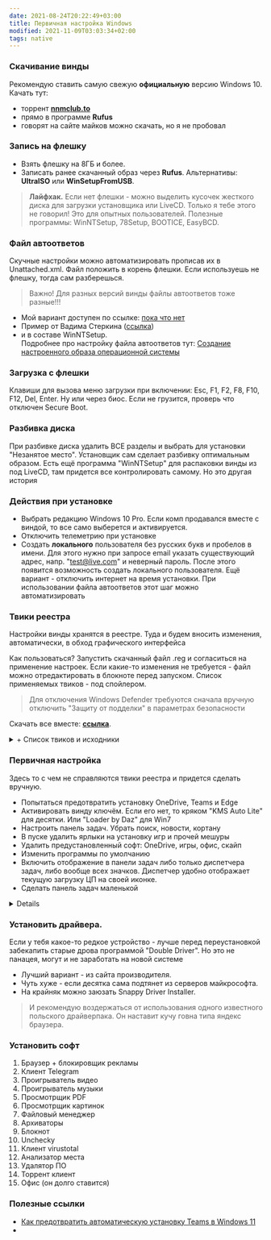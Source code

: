 ```yaml
---
date: 2021-08-24T20:22:49+03:00
title: Первичная настройка Windows
modified: 2021-11-09T03:03:34+02:00
tags: native
---
```


### **Скачивание винды**
Рекомендую ставить самую свежую **официальную** версию Windows 10. Качать тут:  
- торрент [**nnmclub.to**](http://nnmclub.to/forum/tracker.php?f=504&nm=windows)
- прямо в программе **Rufus**
- говорят на сайте майков можно скачать, но я не пробовал

### **Запись на флешку**  
- Взять флешку на 8ГБ и более.  
- Записать ранее скачанный образ через **Rufus**. Альтернативы: **UltraISO** или **WinSetupFromUSB**.

>**Лайфхак.** Если нет флешки - можно выделить кусочек жесткого диска для загрузки установщика или LiveCD. Только я тебе этого не говорил! Это для опытных пользователей. Полезные программы: WinNTSetup, 78Setup, BOOTICE, EasyBCD.

### **Файл автоответов**
Скучные настройки можно автоматизировать прописав их в Unattached.xml. Файл положить в корень флешки. Если используешь не флешку, тогда сам разберешься.
>Важно! Для разных версий винды файлы автоответов тоже разные!!!

- Мой вариант доступен по ссылке: [пока что нет](#)
- Пример от Вадима Стеркина ([ссылка](https://www.outsidethebox.ms/19924/)) 
- и в составе WinNTSetup.  
Подробнее про настройку файла автоответов тут: [Создание настроенного образа операционной системы](https://www.outsidethebox.ms/9951/)


### **Загрузка с флешки**
Клавиши для вызова меню загрузки при включении: Esc, F1, F2, F8, F10, F12, Del, Enter. Ну или через биос. Если не грузится, проверь что отключен Secure Boot.

### **Разбивка диска**  
При разбивке диска удалить ВСЕ разделы и выбрать для установки "Незанятое место". Установщик сам сделает разбивку оптимальным образом. Есть ещё программа "WinNTSetup" для распаковки винды из под LiveCD, там придется все контролировать самому. Но это другая история

### **Действия при установке**  
- Выбрать редакцию Windows 10 Pro. Если комп продавался вместе с виндой, то все само выберется и активируется.
- Отключить телеметрию при установке
- Создать **локального** пользователя без русских букв и пробелов в имени. Для этого нужно при запросе email указать существующий адрес, напр. "test@live.com" и неверный пароль. После этого появится возможность создать локального пользователя. Ещё вариант - отключить интернет на время установки. При использовании файла автоответов этот шаг можно автоматизировать


### **Твики реестра**
Настройки винды хранятся в реестре. Туда и будем вносить изменения, автоматически, в обход графического интерфейса

Как пользоваться? Запустить скачанный файл .reg и согласиться на применение настроек. 
Если какие-то изменения не требуется - файл можно отредактировать в блокноте перед запуском. Список применяемых твиков - под спойлером.

>Для отключения Windows Defender требуются сначала вручную отключить "Защиту от подделки" в параметрах безопасности

Скачать все вместе: [**ссылка**](#).  

<details markdown="1">
<summary markdown="0">+ Список твиков и исходники</summary>

```
Windows Registry Editor Version 5.00

;00. Применить все разом (этот файл)
;01. Отключить Defender
;02. Отключить UAC
;03. Отключить Smart Screen
;04. Отключить Windows Update
;05. Смена языка по Ctrl+Shift
;06. Темная тема оформления
;07. Добавить значок Компьютер на рабочий стол
;08. Открывать Компьютер при запуске проводника
;09. Отключить показ недавних файлов


;01. Отключить Defender. Сработает только если сначала вручную отключить пункт "Защита от подделки".
;Win10: Параметры > Обновление и безопасность > Безопасность Windows > Защита от вирусов и угроз > Параметры защиты от вирусов и угроз (Управление настройками) > Защита от подделки (Откл)
[HKEY_LOCAL_MACHINE\SOFTWARE\Policies\Microsoft\Windows Defender]
"DisableAntiSpyware"=dword:00000001
"AllowFastServiceStartup"=dword:00000000
"ServiceKeepAlive"=dword:00000000

[HKEY_LOCAL_MACHINE\SOFTWARE\Policies\Microsoft\Windows Defender\Real-Time Protection]
"DisableIOAVProtection"=dword:00000001
"DisableRealtimeMonitoring "=dword:00000001

[HKEY_LOCAL_MACHINE\SOFTWARE\Policies\Microsoft\Windows Defender\Spynet]
"DisableBlockAtFirstSeen"=dword:00000001
"LocalSettingOverrideSpynetReporting"=dword:00000000
"SubmitSamplesConsent"=dword:00000002

[HKEY_LOCAL_MACHINE\SOFTWARE\Microsoft\Windows Defender Security Center\Notifications]
"DisableNotifications"=dword:00000001

[HKEY_LOCAL_MACHINE\SOFTWARE\Policies\Microsoft\Windows Defender Security Center\Notifications]
"DisableNotifications"=dword:00000001


;02. Отключить UAC
[HKEY_LOCAL_MACHINE\SOFTWARE\Microsoft\Windows\CurrentVersion\Policies\System]
"ConsentPromptBehaviorAdmin"=dword:00000000
"EnableLUA"=dword:00000000
"PromptOnSecureDesktop"=dword:00000000


;03. Отключить Smart Screen
[HKEY_LOCAL_MACHINE\SOFTWARE\Microsoft\Windows\CurrentVersion\Explorer]
"SmartScreenEnabled"="Off"

[HKEY_CURRENT_USER\Software\Classes\Local Settings\Software\Microsoft\Windows\CurrentVersion\AppContainer\Storage\microsoft.microsoftedge_8wekyb3d8bbwe\MicrosoftEdge\PhishingFilter]
"EnabledV9"=dword:00000000

[HKEY_CURRENT_USER\Software\Microsoft\Windows\CurrentVersion\AppHost]
"EnableWebContentEvaluation"=dword:00000000


;04. Отключить обновления Win10. Официальный способ
;Инфа тут https://blog.simplix.info/disable-update-win10/ и тут https://remontka.pro/disable-updates-windows-10/
[HKEY_LOCAL_MACHINE\SOFTWARE\Policies\Microsoft\Windows\WindowsUpdate]
"DoNotConnectToWindowsUpdateInternetLocations"=dword:00000001
"WUServer"="localhost"
"WUStatusServer"="localhost"

[HKEY_LOCAL_MACHINE\SOFTWARE\Policies\Microsoft\Windows\WindowsUpdate\AU]
"UseWUServer"=dword:00000001
"NoAutoUpdate"=dword:00000001


;Как вернуть все взад? Раскомментируй, скопируй в отдельный файл и запусти.
;[HKEY_LOCAL_MACHINE\SOFTWARE\Policies\Microsoft\Windows\WindowsUpdate]
;"DoNotConnectToWindowsUpdateInternetLocations"=-
;"WUServer"=-
;"WUStatusServer"=-

;[HKEY_LOCAL_MACHINE\SOFTWARE\Policies\Microsoft\Windows\WindowsUpdate\AU]
;"UseWUServer"=-
;"NoAutoUpdate"=-


;05. Смена языка по Ctrl+Shift
[HKEY_CURRENT_USER\Keyboard Layout\Toggle]
"Hotkey"="2"
"Language Hotkey"="2"
"Layout Hotkey"="3"


;06. Темная тема оформления
[HKEY_CURRENT_USER\Software\Microsoft\Windows\CurrentVersion\Themes\Personalize]
"AppsUseLightTheme"=dword:00000000


;07. Добавить значок Компьютер на рабочий стол
[HKEY_CURRENT_USER\Software\Microsoft\Windows\CurrentVersion\Explorer\HideDesktopIcons\NewStartPanel]
"{20D04FE0-3AEA-1069-A2D8-08002B30309D}"=dword:00000000
 
[HKEY_CURRENT_USER\Software\Microsoft\Windows\CurrentVersion\Explorer\HideDesktopIcons\ClassicStartMenu]
"{20D04FE0-3AEA-1069-A2D8-08002B30309D}"=dword:00000000


;08. Открывать Компьютер при запуске проводника (вместо избранного)
[HKEY_CURRENT_USER\Software\Microsoft\Windows\CurrentVersion\Explorer\Advanced]
"LaunchTo"=dword:00000001


;09. Отключить показ недавних файлов
[HKEY_CURRENT_USER\Software\Microsoft\Windows\CurrentVersion\Explorer]
"ShowRecent"=dword:00000000
"ShowFrequent"=dword:00000000
```
</details>


### **Первичная настройка**  
Здесь то с чем не справляются твики реестра и придется сделать вручную. 
- Попытаться предотвратить установку OneDrive, Teams и Edge
- Активировать винду ключём. Если его нет, то кряком "KMS Auto Lite" для десятки. Или "Loader by Daz" для Win7
- Настроить панель задач. Убрать поиск, новости, кортану
- В пуске удалить ярлыки на установку игр и прочей мешуры
- Удалить предустановленный софт: OneDrive, игры, офис, скайп
- Изменить программы по умолчанию
- Включить отображение в панели задач либо только диспетчера задач, либо вообще всех значков. Диспетчер удобно отображает текущую загрузку ЦП на своей иконке.
- Сделать панель задач маленькой

<details markdown="1">

- В параметрах проводника выставить "Открыть проводник для: Этот компьютер". А в разделе Конфиденциальность убрать галки для показа недавних элементов в меню спуск.
- Добавить в автозагрузку диспетчер задач (в свёрнутом виде). Папка автозагрузки открывается командой "shell:startup" в меню Win+R. Там нужно создать ярлык на "taskmgr" и в его свойствах поставить запуск в свернутом состоянии. Закрепить его на панели задач
</details>



### **Установить драйвера.**  
Если у тебя какое-то редкое устройство - лучше перед переустановкой забекапить старые дрова программой "Double Driver". Но это не панацея, могут и не заработать на новой системе
- Лучший вариант - из сайта производителя.  
- Чуть хуже - если десятка сама подтянет из серверов майкрософта.  
- На крайняк можно заюзать Snappy Driver Installer. 

> И рекомендую воздержаться от использования одного известного польского драйверпака. Он наставит кучу говна типа яндекс браузера.

### **Установить софт**
1. Браузер + блокировщик рекламы
1. Клиент Telegram
1. Проигрыватель видео 
1. Проигрыватель музыки
1. Просмотрщик PDF
1. Просмотрщик картинок
1. Файловый менеджер
1. Архиваторы
1. Блокнот
1. Unchecky
1. Клиент virustotal
1. Анализатор места
1. Удалятор ПО
1. Торрент клиент
1. Офис (он долго ставится)



### Полезные ссылки
- [Как предотвратить автоматическую установку Teams в Windows 11](https://www.outsidethebox.ms/21375/)
- 

